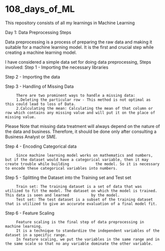 # 108_days_of_ML
This repository consists of all my learnings in Machine Learning

Day 1: Data Preprocessing Steps

Data preprocessing is a process of preparing the raw data and making it suitable for a machine learning model. It is the first and crucial step while creating a machine learning model.

I have considered a simple data set for doing data preprocessing,
Steps involved:
Step 1 - Importing the necessary libraries 

Step 2 - Importing the data

Step 3 - Handling of Missing Data 

         There are two prominent ways to handle a missing data:
         1.Deleting the particular row - This method is not optimal as this could lead to loss of Data. 
         2.Calculating the mean: Calculating the mean of that column or row which contains any missing value and will put it on the place of missing value.
         
Please Note that missing data treatment will always depend on the nature of the data and business. Therefore, it should be done only after consulting a Business Analyst or SME.         

Step 4 - Encoding Categorical data 

         Since machine learning model works on mathematics and numbers, but if the dataset would have a categorical variable, then it may create trouble while building            the model. So it is necessary to encode these categorical variables into numbers.
      
Step 5 - Splitting the Dataset into the Training set and Test set

         Train set: The training dataset is a set of data that was utilized to fit the model. The dataset on which the model is trained. This data is seen and learned          by the model. 
         Test set: The test dataset is a subset of the training dataset that is utilized to give an accurate evaluation of a final model fit.
         
Step 6 - Feature Scaling

         Feature scaling is the final step of data preprocessing in machine learning. 
         It is a technique to standardize the independent variables of the dataset in a specific range. 
         In feature scaling, we put the variables in the same range and in the same scale so that no any variable dominate the other variable.
         
